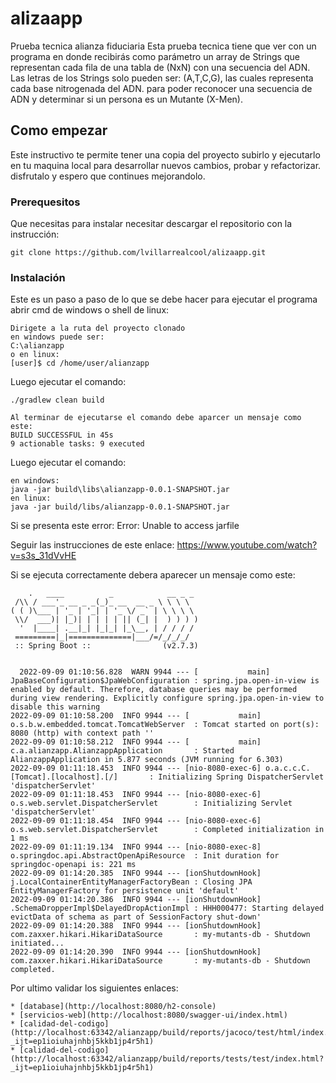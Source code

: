 # alizaapp

Prueba tecnica alianza fiduciaria
Esta prueba tecnica tiene que ver con un programa en donde recibirás como parámetro un array de Strings que representan cada fila de una tabla
de (NxN) con una secuencia del ADN. Las letras de los Strings solo pueden ser: (A,T,C,G), las cuales representa cada base nitrogenada del ADN.
para poder reconocer una secuencia de ADN y determinar si un persona es un Mutante (X-Men).

## Como empezar

Este instructivo te permite tener una copia del proyecto subirlo y ejecutarlo en tu maquina local para desarrollar nuevos cambios, probar y refactorizar.
disfrutalo y espero que continues mejorandolo.

### Prerequesitos

Que necesitas para instalar necesitar descargar el repositorio con la instrucción:

```
git clone https://github.com/lvillarrealcool/alizaapp.git
```

### Instalación

Este es un paso a paso de lo que se debe hacer para ejecutar el programa abrir cmd de windows o shell de linux:

```
Dirigete a la ruta del proyecto clonado 
en windows puede ser:
C:\alianzapp
o en linux:
[user]$ cd /home/user/alianzapp 
```
Luego ejecutar el comando:
```
./gradlew clean build

Al terminar de ejecutarse el comando debe aparcer un mensaje como este:
BUILD SUCCESSFUL in 45s
9 actionable tasks: 9 executed
```
Luego ejecutar el comando:
```
en windows:
java -jar build\libs\alianzapp-0.0.1-SNAPSHOT.jar
en linux:
java -jar build/libs/alianzapp-0.0.1-SNAPSHOT.jar
```
Si se presenta este error: 
Error: Unable to access jarfile <path>

Seguir las instrucciones de este enlace: https://www.youtube.com/watch?v=s3s_31dVvHE
  
Si se ejecuta correctamente debera aparecer un mensaje como este:

```
    .   ____          _            __ _ _
 /\\ / ___'_ __ _ _(_)_ __  __ _ \ \ \ \
( ( )\___ | '_ | '_| | '_ \/ _` | \ \ \ \
 \\/  ___)| |_)| | | | | || (_| |  ) ) ) )
  '  |____| .__|_| |_|_| |_\__, | / / / /
 =========|_|==============|___/=/_/_/_/
 :: Spring Boot ::                (v2.7.3)

  
  2022-09-09 01:10:56.828  WARN 9944 --- [           main] JpaBaseConfiguration$JpaWebConfiguration : spring.jpa.open-in-view is enabled by default. Therefore, database queries may be performed during view rendering. Explicitly configure spring.jpa.open-in-view to disable this warning
2022-09-09 01:10:58.200  INFO 9944 --- [           main] o.s.b.w.embedded.tomcat.TomcatWebServer  : Tomcat started on port(s): 8080 (http) with context path ''
2022-09-09 01:10:58.212  INFO 9944 --- [           main] c.a.alianzapp.AlianzappApplication       : Started AlianzappApplication in 5.877 seconds (JVM running for 6.303)
2022-09-09 01:11:18.453  INFO 9944 --- [nio-8080-exec-6] o.a.c.c.C.[Tomcat].[localhost].[/]       : Initializing Spring DispatcherServlet 'dispatcherServlet'
2022-09-09 01:11:18.453  INFO 9944 --- [nio-8080-exec-6] o.s.web.servlet.DispatcherServlet        : Initializing Servlet 'dispatcherServlet'
2022-09-09 01:11:18.454  INFO 9944 --- [nio-8080-exec-6] o.s.web.servlet.DispatcherServlet        : Completed initialization in 1 ms
2022-09-09 01:11:19.134  INFO 9944 --- [nio-8080-exec-8] o.springdoc.api.AbstractOpenApiResource  : Init duration for springdoc-openapi is: 221 ms
2022-09-09 01:14:20.385  INFO 9944 --- [ionShutdownHook] j.LocalContainerEntityManagerFactoryBean : Closing JPA EntityManagerFactory for persistence unit 'default'
2022-09-09 01:14:20.386  INFO 9944 --- [ionShutdownHook] .SchemaDropperImpl$DelayedDropActionImpl : HHH000477: Starting delayed evictData of schema as part of SessionFactory shut-down'
2022-09-09 01:14:20.388  INFO 9944 --- [ionShutdownHook] com.zaxxer.hikari.HikariDataSource       : my-mutants-db - Shutdown initiated...
2022-09-09 01:14:20.390  INFO 9944 --- [ionShutdownHook] com.zaxxer.hikari.HikariDataSource       : my-mutants-db - Shutdown completed.
```
Por ultimo validar los siguientes enlaces:

```
* [database](http://localhost:8080/h2-console)
* [servicios-web](http://localhost:8080/swagger-ui/index.html)
* [calidad-del-codigo](http://localhost:63342/alianzapp/build/reports/jacoco/test/html/index.html?_ijt=ep1ioiuhajnhbj5kkb1jp4r5h1)
* [calidad-del-codigo](http://localhost:63342/alianzapp/build/reports/tests/test/index.html?_ijt=ep1ioiuhajnhbj5kkb1jp4r5h1)
```






